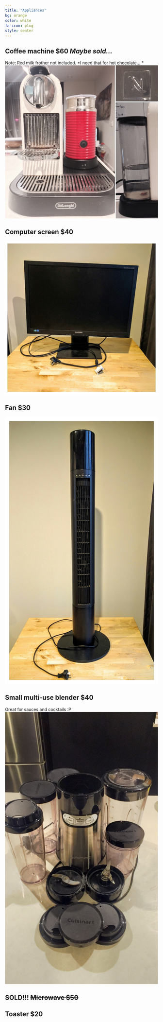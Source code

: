 ```yaml
---
title: "Appliances"
bg: orange
color: white
fa-icon: plug
style: center
---
```



## Coffee machine $60 *Maybe sold...*

Note: Red milk frother not included. *I need that for hot chocolate... *
![](https://raw.githubusercontent.com/zoevanhavre/VGS/gh-pages/img/coffee.machine.jpg)

## Computer screen $40

![](https://raw.githubusercontent.com/zoevanhavre/VGS/gh-pages/img/IMG_20160619_161110-01.jpg)

## Fan $30
![](https://raw.githubusercontent.com/zoevanhavre/VGS/gh-pages/img/IMG_20160619_161237-01.jpg)

## Small multi-use blender $40
Great for sauces and cocktails :P
![](https://raw.githubusercontent.com/zoevanhavre/VGS/gh-pages/img/blender.jpg)

## SOLD!!! ~~Microwave $50~~
<!-- Photo needed! -->

## Toaster $20
<!-- Photo needed! -->
